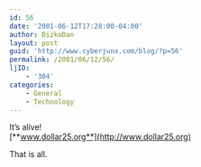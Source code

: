 ```yaml
---
id: 56
date: '2001-06-12T17:28:00-04:00'
author: DizkoDan
layout: post
guid: 'http://www.cyberjunx.com/blog/?p=56'
permalink: /2001/06/12/56/
ljID:
    - '304'
categories:
    - General
    - Technology
---
```


It’s alive!  
[**www.dollar25.org**](http://www.dollar25.org)

That is all.